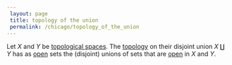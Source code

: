 ```yaml
---
 layout: page
 title: topology of the union
 permalink: /chicago/topology_of_the_union
---
```

Let $X$ and $Y$ be [topological spaces](https://defsmath.github.io/DefsMath/topological_space). The [topology](https://defsmath.github.io/DefsMath/##################topology) on their disjoint union $X\amalg Y$ has as [open](https://defsmath.github.io/DefsMath/open) sets the (disjoint) unions of sets that are [open](https://defsmath.github.io/DefsMath/open) in $X$ and $Y$. 